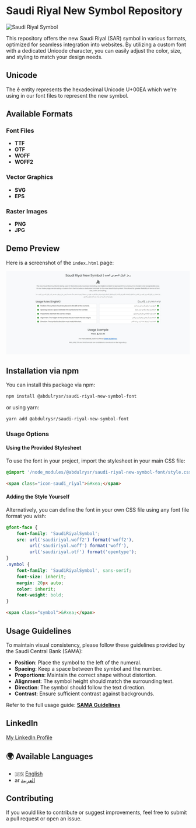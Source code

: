 # Saudi Riyal New Symbol Repository

![Saudi Riyal Symbol](https://argaamplus.s3.amazonaws.com/5df02013-fa26-45d6-b6de-6a97e5c871d5.png)

This repository offers the new Saudi Riyal (SAR) symbol in various formats, optimized for seamless integration into websites. By utilizing a custom font with a dedicated Unicode character, you can easily adjust the color, size, and styling to match your design needs. 

## Unicode

The &#xea; entity represents the hexadecimal Unicode U+00EA which we're using in our font files to represent the new symbol.

## Available Formats

### Font Files
- **TTF**
- **OTF**
- **WOFF**
- **WOFF2**

### Vector Graphics
- **SVG**
- **EPS**

### Raster Images
- **PNG**
- **JPG**

## Demo Preview  
Here is a screenshot of the `index.html` page:  

![Screenshot of index.html](/demo/index.jpg)  

## Installation via npm
You can install this package via npm:

```sh
npm install @abdulrysr/saudi-riyal-new-symbol-font
```

or using yarn:

```sh
yarn add @abdulrysr/saudi-riyal-new-symbol-font
```

### Usage Options
#### Using the Provided Stylesheet
To use the font in your project, import the stylesheet in your main CSS file:
```css
@import '/node_modules/@abdulrysr/saudi-riyal-new-symbol-font/style.css';
```
```html
<span class="icon-saudi_riyal">&#xea;</span>
```

#### Adding the Style Yourself
Alternatively, you can define the font in your own CSS file using any font file format you wish:

```css
@font-face {
    font-family: 'SaudiRiyalSymbol';
    src: url('saudiriyal.woff2') format('woff2'),
         url('saudiriyal.woff') format('woff'),
         url('saudiriyal.otf') format('opentype');
}
.symbol {
    font-family: 'SaudiRiyalSymbol', sans-serif;
    font-size: inherit;
    margin: 20px auto;
    color: inherit;
    font-weight: bold;
}
```

```html
<span class="symbol">&#xea;</span>
```

## Usage Guidelines
To maintain visual consistency, please follow these guidelines provided by the Saudi Central Bank (SAMA):

- **Position**: Place the symbol to the left of the numeral.
- **Spacing**: Keep a space between the symbol and the number.
- **Proportions**: Maintain the correct shape without distortion.
- **Alignment**: The symbol height should match the surrounding text.
- **Direction**: The symbol should follow the text direction.
- **Contrast**: Ensure sufficient contrast against backgrounds.

Refer to the full usage guide: **[SAMA Guidelines](https://www.sama.gov.sa/en-US/Currency/SRS/Pages/Guidelines.aspx)**

## LinkedIn   
[My LinkedIn Profile](https://www.linkedin.com/in/abdulrehmanyaser/)


## 🌍 Available Languages
- 🇺🇸 [English](README.md)
- ar [العربية](README.ar.md)


## Contributing
If you would like to contribute or suggest improvements, feel free to submit a pull request or open an issue.

